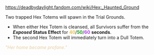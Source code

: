 https://deadbydaylight.fandom.com/wiki/Hex:_Haunted_Ground

<p>Two trapped Hex Totems  will spawn in the Trial Grounds.
<ul><li>When either Hex Totem is cleansed, all Survivors suffer from the <i><b>Exposed </b></i> <b>Status Effect</b> for <span class="clr" style="color: #e8c252;"><b>40</b></span>/<span class="clr" style="color: #199b1e;"><b>50</b></span>/<span class="clr" style="color: #ac3ee3;"><b>60</b></span> <b>seconds</b>.</li>
<li>The second Hex Totem will immediately turn into a Dull Totem.</li></ul>
<p><i><span class="clr clr9" style="color: #e7cda2 ;">"Her home became profane."</span></i>
</p>
</p>